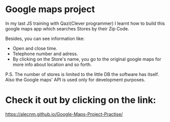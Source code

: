 # Google maps project 

In my last JS training with Qazi(Clever programmer) I learnt how to build this google maps app which searches Stores by their Zip Code.

Besides, you can see information like:

- Open and close time.
- Telephone number and adress.
- By clicking on the Store's name, you go to the original google maps for more info about location and so forth.

P.S. The number of stores is limited to the little DB the software has itself. Also the Google maps' API is used only for development purposes.

# Check it out by clicking on the link: 
https://alecnm.github.io/Google-Maps-Project-Practise/
